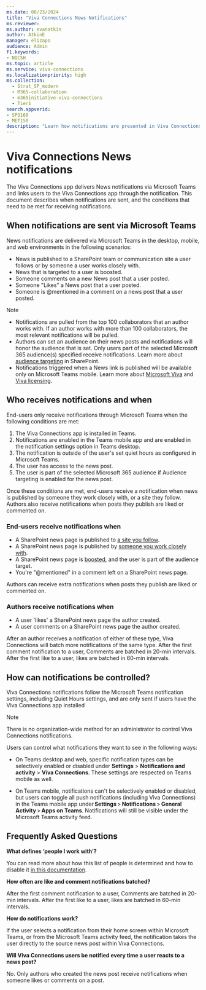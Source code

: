 ```yaml
---
ms.date: 08/23/2024
title: "Viva Connections News Notifications"
ms.reviewer: 
ms.author: evanatkin
author: AtkinE
manager: elizapo
audience: Admin
f1.keywords:
- NOCSH
ms.topic: article
ms.service: viva-connections
ms.localizationpriority: high
ms.collection:
  - Strat_SP_modern
  - M365-collaboration
  - m365initiative-viva-connections
  - Tier1
search.appverid:
- SPO160
- MET150
description: "Learn how notifications are presented in Viva Connections across the desktop, mobile, and web environments"
---
```


# Viva Connections News notifications

The Viva Connections app delivers News notifications via Microsoft Teams and links users to the Viva Connections app through the notification. This document describes when notifications are sent, and the conditions that need to be met for receiving notifications.

## When notifications are sent via Microsoft Teams

News notifications are delivered via Microsoft Teams in the desktop, mobile, and web environments in the following scenarios:

- News is published to a SharePoint team or communication site a user follows or by someone a user works closely with.
- News that is targeted to a user is boosted.
- Someone comments on a new News post that a user posted.
- Someone "Likes" a News post that a user posted.
- Someone is @mentioned in a comment on a news post that a user posted.

> [!NOTE]
>
> - Notifications are pulled from the top 100 collaborators that an author works with. If an author works with more than 100 collaborators, the most relevant notifications will be pulled.
> - Authors can set an audience on their news posts and notifications will honor the audience that is set. Only users part of the selected Microsoft 365 audience(s) specified receive notifications. Learn more about [audience targeting](https://support.microsoft.com/office/target-navigation-news-files-links-and-web-parts-to-specific-audiences-33d84cb6-14ed-4e53-a426-74c38ea32293#bmstep2) in SharePoint.
> - Notifications triggered when a News link is published will be available only on Microsoft Teams mobile.
Learn more about [Microsoft Viva](https://www.microsoft.com/microsoft-viva) and [Viva licensing](https://www.microsoft.com/microsoft-viva/pricing).

## Who receives notifications and when

End-users only receive notifications through Microsoft Teams when the following conditions are met:

1. The Viva Connections app is installed in Teams.
2. Notifications are enabled in the Teams mobile app and are enabled in the notification settings option in Teams desktop.
3. The notification is outside of the user's set quiet hours as configured in Microsoft Teams.
4. The user has access to the news post.
5. The user is part of the selected Microsoft 365 audience if Audience targeting is enabled for the news post.

Once these conditions are met, end-users receive a notification when news is published by someone they work closely with, or a site they follow. Authors also receive notifications when posts they publish are liked or commented on.

### End-users receive notifications when

- A SharePoint news page is published to [a site you follow](https://support.microsoft.com/office/find-and-follow-sites-news-and-content-4411e38f-9bc5-4ecc-bd33-3dbe939ac84c).
- A SharePoint news page is published by [someone you work closely with](/graph/people-insights-overview).
- A SharePoint news page is [boosted](https://support.microsoft.com/office/46ad8dc5-8f3b-4d81-853d-8bbbdd0f9c83), and the user is part of the audience target.
- You're "@mentioned" in a comment left on a SharePoint news page.

Authors can receive extra notifications when posts they publish are liked or commented on.

### Authors receive notifications when

- A user 'likes' a SharePoint news page the author created.
- A user comments on a SharePoint news page the author created.

After an author receives a notification of either of these type, Viva Connections will batch more notifications of the same type. After the first comment notification to a user, Comments are batched in 20-min intervals. After the first like to a user, likes are batched in 60-min intervals.

## How can notifications be controlled?

Viva Connections notifications follow the Microsoft Teams notification settings, including Quiet Hours settings, and are only sent if users have the Viva Connections app installed

>[!NOTE]
>
> There is no organization-wide method for an administrator to control Viva Connections notifications.

Users can control what notifications they want to see in the following ways:

- On Teams desktop and web, specific notification types can be selectively enabled or disabled under **Settings** > **Notifications and activity** > **Viva Connections**. These settings are respected on Teams mobile as well.

- On Teams mobile, notifications can't be selectively enabled or disabled, but users can toggle all push notifications (including Viva Connections) in the Teams mobile app under **Settings** > **Notifications** > **General Activity** > **Apps on Teams**. Notifications will still be visible under the Microsoft Teams activity feed.

## Frequently Asked Questions

**What defines ‘people I work with’?**

You can read more about how this list of people is determined and how to disable it [in this documentation](/graph/people-insights-overview).

**How often are like and comment notifications batched?**

After the first comment notification to a user, Comments are batched in 20-min intervals. After the first like to a user, likes are batched in 60-min intervals.  

**How do notifications work?**

If the user selects a notification from their home screen within Microsoft Teams, or from the Microsoft Teams activity feed, the notification takes the user directly to the source news post within Viva Connections.

**Will Viva Connections users be notified every time a user reacts to a news post?**

No. Only authors who created the news post receive notifications when someone likes or comments on a post.
